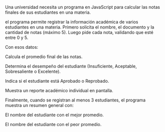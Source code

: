 Una universidad necesita un programa en JavaScript para calcular las notas finales de sus estudiantes en una materia.

 el programa permite registrar la información académica de varios estudiantes en una materia.
Primero solicita el nombre, el documento y la cantidad de notas (máximo 5). Luego pide cada nota, validando que esté entre 0 y 5.

Con esos datos:

Calcula el promedio final de las notas.

Determina el desempeño del estudiante (Insuficiente, Aceptable, Sobresaliente o Excelente).

Indica si el estudiante está Aprobado o Reprobado.

Muestra un reporte académico individual en pantalla.

Finalmente, cuando se registran al menos 3 estudiantes, el programa muestra un resumen general con:

El nombre del estudiante con el mejor promedio.

El nombre del estudiante con el peor promedio.